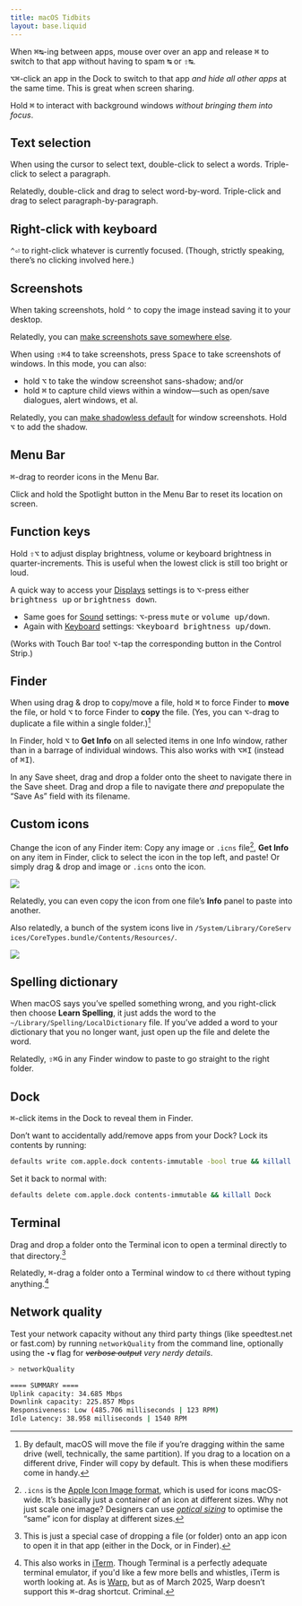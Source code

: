 ```yaml
---
title: macOS Tidbits
layout: base.liquid
---
```


When <kbd>⌘</kbd><kbd>↹</kbd>-ing between apps, mouse over over an app and
release <kbd>⌘</kbd> to switch to that app without having to spam <kbd>↹</kbd>
or <kbd>⇧</kbd><kbd>↹</kbd>.

<kbd>⌥</kbd><kbd>⌘</kbd>-click an app in the Dock to switch to that app _and
hide all other apps_ at the same time. This is great when screen sharing.

Hold <kbd>⌘</kbd> to interact with background windows _without bringing them
into focus_.

## Text selection

When using the cursor to select text, double-click to select a words.
Triple-click to select a paragraph.

Relatedly, double-click and drag to select word-by-word. Triple-click and drag
to select paragraph-by-paragraph.

## Right-click with keyboard

<kbd>⌃</kbd><kbd>⏎</kbd> to right-click whatever is currently focused. (Though,
strictly speaking, there’s no clicking involved here.)

## Screenshots

When taking screenshots, hold <kbd>⌃</kbd> to copy the image instead saving it
to your desktop.

Relatedly, you can
[make screenshots save somewhere else](https://macos-defaults.com/screenshots/location.html).

When using <kbd>⇧</kbd><kbd>⌘</kbd><kbd>4</kbd> to take screenshots, press
<kbd>Space</kbd> to take screenshots of windows. In this mode, you can also:

- hold <kbd>⌥</kbd> to take the window screenshot sans-shadow; and/or
- hold <kbd>⌘</kbd> to capture child views within a window—such as open/save
  dialogues, alert windows, et al.

Relatedly, you can
[make shadowless default](https://macos-defaults.com/screenshots/disable-shadow.html)
for window screenshots. Hold <kbd>⌥</kbd> to add the shadow.

## Menu Bar

<kbd>⌘</kbd>-drag to reorder icons in the Menu Bar.

Click and hold the Spotlight button in the Menu Bar to reset its location on
screen.

## Function keys

Hold <kbd>⇧</kbd><kbd>⌥</kbd> to adjust display brightness, volume or keyboard
brightness in quarter-increments. This is useful when the lowest click is still
too bright or loud.

A quick way to access your
[Displays](x-apple.systempreferences:com.apple.Displays-Settings.extension)
settings is to <kbd>⌥</kbd>-press either <kbd>brightness up</kbd> or
<kbd>brightness down</kbd>.

- Same goes for
  [Sound](x-apple.systempreferences:com.apple.Sound-Settings.extension)
  settings: <kbd>⌥</kbd>-press <kbd>mute</kbd> or <kbd>volume up/down</kbd>.
- Again with
  [Keyboard](x-apple.systempreferences:com.apple.Keyboard-Settings.extension)
  settings: <kbd>⌥</kbd><kbd>keyboard brightness up/down</kbd>.

(Works with Touch Bar too! <kbd>⌥</kbd>-tap the corresponding button in the
Control Strip.)

## Finder

When using drag & drop to copy/move a file, hold <kbd>⌘</kbd> to force Finder to
**move** the file, or hold <kbd>⌥</kbd> to force Finder to
<strong style="cursor: copy">copy</strong> the file. (Yes, you can
<kbd>⌥</kbd>-drag to duplicate a file within a single folder.)[^finderdragdrop]

[^finderdragdrop]:
    By default, macOS will move the file if you’re dragging within the same
    drive (well, technically, the same partition). If you drag to a location on
    a different drive, Finder will copy by default. This is when these modifiers
    come in handy.

In Finder, hold <kbd>⌥</kbd> to **Get Info** on all selected items in one Info
window, rather than in a barrage of individual windows. This also works with
<kbd>⌥</kbd><kbd>⌘</kbd><kbd>I</kbd> (instead of <kbd>⌘</kbd><kbd>I</kbd>).

In any Save sheet, drag and drop a folder onto the sheet to navigate there in
the Save sheet. Drag and drop a file to navigate there _and_ prepopulate the
“Save As” field with its filename.

## Custom icons

Change the icon of any Finder item: Copy any image or `.icns` file[^icns],
**Get&nbsp;Info** on any item in Finder, click to select the icon in the top
left, and paste! Or simply drag & drop and image or `.icns` onto the icon.

[^icns]:
    `.icns` is the
    <a href="https://en.wikipedia.org/wiki/Apple_Icon_Image_format" target="_blank">Apple
    Icon Image format</a>, which is used for icons macOS-wide. It’s basically
    just a container of an icon at different sizes. Why not just scale one
    image? Designers can use
    <a href="https://developers.google.com/fonts/docs/material_symbols#opsz_axis" target="_blank"><em>optical
    sizing</em></a> to optimise the “same” icon for display at different sizes.

![](https://cdn.discordapp.com/attachments/818660821004845060/962141177077972993/Screenshot_2022-04-09T120319.png?ex=67dab30c&is=67d9618c&hm=8a4468473c223e5d631ab1b577e907ad8d619468f3de9910b6b2be6cfbf5bd37)

Relatedly, you can even copy the icon from one file’s **Info** panel to paste
into another.

Also relatedly, a bunch of the system icons live in
<code style="word-break: break-all">/System/Library/CoreServices/CoreTypes.bundle/Contents/Resources/</code>.

![](https://cdn.discordapp.com/attachments/818660821004845060/962141380434616320/Screenshot_2022-04-09T120407.png?ex=67dab33c&is=67d961bc&hm=c0841ebdfbc0a84a0918e757f22755e3550a2032fba278e7c6e1a75ef600b05e)

## Spelling dictionary

When macOS says you’ve spelled something wrong, and you right-click then choose
**Learn Spelling**, it just adds the word to the
`~/Library/Spelling/LocalDictionary` file. If you’ve added a word to your
dictionary that you no longer want, just open up the file and delete the word.

Relatedly, <kbd>⇧</kbd><kbd>⌘</kbd><kbd>G</kbd> in any Finder window to paste to
go straight to the right folder.

## Dock

<kbd>⌘</kbd>-click items in the Dock to reveal them in Finder.

Don’t want to accidentally add/remove apps from your Dock? Lock its contents by
running:

```sh
defaults write com.apple.dock contents-immutable -bool true && killall Dock
```

Set it back to normal with:

```sh
defaults delete com.apple.dock contents-immutable && killall Dock
```

## Terminal

Drag and drop a folder onto the Terminal icon to open a terminal directly to
that directory.[^openin]

[^openin]:
    This is just a special case of dropping a file (or folder) onto an app icon
    to open it in that app (either in the Dock, or in Finder).

Relatedly, <kbd>⌘</kbd>-drag a folder onto a Terminal window to `cd` there
without typing anything.[^iterm]

[^iterm]:
    This also works in [iTerm](https://iterm2.com). Though Terminal is a
    perfectly adequate terminal emulator, if you'd like a few more bells and
    whistles, iTerm is worth looking at. As is [Warp](https://www.warp.dev), but
    as of March&nbsp;2025, Warp doesn’t support this <kbd>⌘</kbd>-drag shortcut.
    Criminal.

## Network quality

Test your network capacity without any third party things (like speedtest.net or
fast.com) by running `networkQuality` from the command line, optionally using
the **`-v`** flag for ~~_verbose output_~~ _very nerdy details_.

```sh
> networkQuality

==== SUMMARY ====
Uplink capacity: 34.685 Mbps
Downlink capacity: 225.857 Mbps
Responsiveness: Low (485.706 milliseconds | 123 RPM)
Idle Latency: 38.958 milliseconds | 1540 RPM
```

<!-- ![](https://cdn.discordapp.com/attachments/818660821004845060/965064537030135818/Code_Snippet_2022-04-17T133926.png?ex=67dac9a3&is=67d97823&hm=b2fff70f7871625c6d9a48c7e8967e83f39c7e3667df325330de0308eb0dc37e) -->

